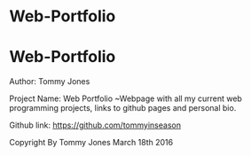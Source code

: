 # Web-Portfolio
# Web-Portfolio
Author: Tommy Jones

Project Name: Web Portfolio
~Webpage with all my current web programming projects, links to github pages and personal bio.

Github link: https://github.com/tommyinseason

Copyright By Tommy Jones March 18th 2016
